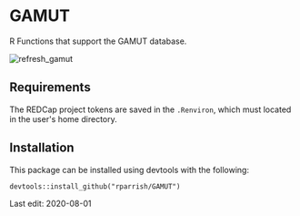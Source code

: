 GAMUT
=====

R Functions that support the GAMUT database.

![refresh_gamut](https://github.com/rparrish/GAMUT/workflows/refresh_gamut/badge.svg)

## Requirements

The REDCap project tokens are saved in the `.Renviron`, which must located in the user's home directory.

## Installation  


This package can be installed using devtools with the following:

    devtools::install_github("rparrish/GAMUT")

Last edit: 2020-08-01
